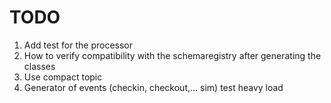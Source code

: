 # TODO

1. Add test for the processor
2. How to verify compatibility with the schemaregistry after generating the classes
3. Use compact topic
4. Generator of events (checkin, checkout,... sim) test heavy load